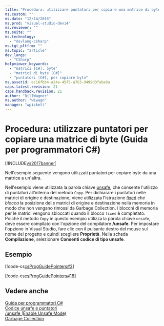 ```yaml
---
title: "Procedura: utilizzare puntatori per copiare una matrice di byte (Guida per programmatori C#) | Microsoft Docs"
ms.custom: ""
ms.date: "12/14/2016"
ms.prod: "visual-studio-dev14"
ms.reviewer: ""
ms.suite: ""
ms.technology: 
  - "devlang-csharp"
ms.tgt_pltfrm: ""
ms.topic: "article"
dev_langs: 
  - "CSharp"
helpviewer_keywords: 
  - "matrici [C#], byte"
  - "matrici di byte [C#]"
  - "puntatori [C#], per copiare byte"
ms.assetid: ec16fbb4-a24e-45f5-a763-9499d3fabe0a
caps.latest.revision: 21
caps.handback.revision: 21
author: "BillWagner"
ms.author: "wiwagn"
manager: "wpickett"
---
```

# Procedura: utilizzare puntatori per copiare una matrice di byte (Guida per programmatori C#)
[!INCLUDE[vs2017banner](../../../csharp/includes/vs2017banner.md)]

Nell'esempio seguente vengono utilizzati puntatori per copiare byte da una matrice a un'altra.  
  
 Nell'esempio viene utilizzata la parola chiave [unsafe](../../../csharp/language-reference/keywords/unsafe.md), che consente l'utilizzo di puntatori all'interno del metodo `Copy`.  Per dichiarare i puntatori nelle matrici di origine e destinazione, viene utilizzata l'istruzione [fixed](../../../csharp/language-reference/keywords/fixed-statement.md) che *blocca* la posizione delle matrici di origine e destinazione nella memoria in modo che non vengano rimossi da Garbage Collection.  I blocchi di memoria per le matrici vengono sbloccati quando il blocco `fixed` è completato.  Poiché il metodo `Copy` in questo esempio utilizza la parola chiave `unsafe`, deve essere compilato con l'opzione del compilatore **\/unsafe**.  Per impostare l'opzione in Visual Studio, fare clic con il pulsante destro del mouse sul nome del progetto e quindi scegliere **Proprietà**.  Nella scheda **Compilazione**, selezionare **Consenti codice di tipo unsafe**.  
  
## Esempio  
 [!code-cs[csProgGuidePointers#3](../../../csharp/programming-guide/unsafe-code-pointers/codesnippet/CSharp/how-to-use-pointers-to-copy-an-array-of-bytes_1.cs)]  
  
 [!code-cs[csProgGuidePointers#18](../../../csharp/programming-guide/unsafe-code-pointers/codesnippet/CSharp/how-to-use-pointers-to-copy-an-array-of-bytes_2.cs)]  
  
## Vedere anche  
 [Guida per programmatori C\#](../../../csharp/programming-guide/index.md)   
 [Codice unsafe e puntatori](../../../csharp/programming-guide/unsafe-code-pointers/index.md)   
 [\/unsafe \(Enable Unsafe Mode\)](../../../csharp/language-reference/compiler-options/unsafe-compiler-option.md)   
 [Garbage Collection](../Topic/Garbage%20Collection.md)